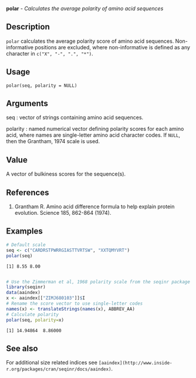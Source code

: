 





**polar** - *Calculates the average polarity of amino acid sequences*

Description
--------------------

`polar` calculates the average polarity score of amino acid sequences. 
Non-informative positions are excluded, where non-informative is defined as any 
character in `c("X", "-", ".", "*")`.


Usage
--------------------
```
polar(seq, polarity = NULL)
```

Arguments
-------------------

seq
:   vector of strings containing amino acid sequences.

polarity
:   named numerical vector defining polarity scores for 
each amino acid, where names are single-letter amino acid 
character codes. If `NULL`, then the Grantham, 1974
scale is used.




Value
-------------------

A vector of bulkiness scores for the sequence(s).


References
-------------------


1. Grantham R. Amino acid difference formula to help explain protein evolution. 
Science 185, 862-864 (1974).




Examples
-------------------

```R
# Default scale
seq <- c("CARDRSTPWRRGIASTTVRTSW", "XXTQMYVRT")
polar(seq)

```


```
[1] 8.55 8.00

```


```R

# Use the Zimmerman et al, 1968 polarity scale from the seqinr package
library(seqinr)
data(aaindex)
x <- aaindex[["ZIMJ680103"]]$I
# Rename the score vector to use single-letter codes
names(x) <- translateStrings(names(x), ABBREV_AA)
# Calculate polarity
polar(seq, polarity=x)
```


```
[1] 14.94864  8.86000

```



See also
-------------------

For additional size related indices see `[aaindex](http://www.inside-r.org/packages/cran/seqinr/docs/aaindex)`.



